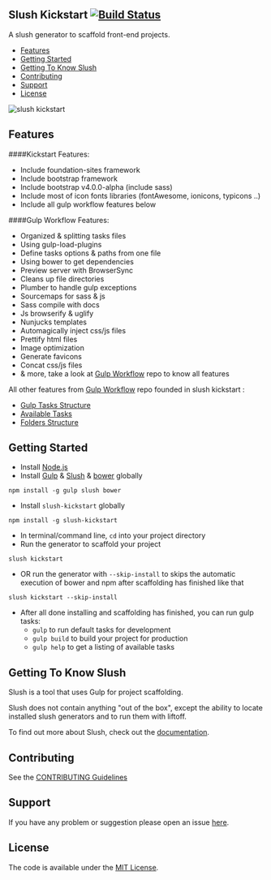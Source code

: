 ## Slush Kickstart [![Build Status](https://travis-ci.org/mohamdio/slush-kickstart.svg?branch=master)](https://travis-ci.org/mohamdio/slush-kickstart)
A slush generator to scaffold front-end projects.
- [Features](https://github.com/mohamdio/slush-kickstart#features)
- [Getting Started](https://github.com/mohamdio/slush-kickstart#getting-started)
- [Getting To Know Slush](https://github.com/mohamdio/slush-kickstart#getting-to-know-slush)
- [Contributing](https://github.com/mohamdio/slush-kickstart#contributing)
- [Support](https://github.com/mohamdio/slush-kickstart#support)
- [License](https://github.com/mohamdio/slush-kickstart#license)

![slush kickstart](https://github.com/mohamdio/slush-kickstart/blob/master/screenshot.png "Slush Kickstart")

## Features
####Kickstart Features:
- Include foundation-sites framework
- Include bootstrap framework
- Include bootstrap v4.0.0-alpha (include sass)
- Include most of icon fonts libraries (fontAwesome, ionicons, typicons ..)
- Include all gulp workflow features below

####Gulp Workflow Features:
- Organized & splitting tasks files
- Using gulp-load-plugins
- Define tasks options & paths from one file
- Using bower to get dependencies
- Preview server with BrowserSync
- Cleans up file directories
- Plumber to handle gulp exceptions
- Sourcemaps for sass & js
- Sass compile with docs
- Js browserify & uglify
- Nunjucks templates
- Automagically inject css/js files
- Prettify html files
- Image optimization
- Generate favicons
- Concat css/js files
- & more, take a look at [Gulp Workflow](https://github.com/mohamdio/gulp-workflow#features) repo to know all features

All other features from [Gulp Workflow](https://github.com/mohamdio/gulp-workflow) repo founded in slush kickstart :
- [Gulp Tasks Structure](https://github.com/mohamdio/gulp-workflow#gulp-tasks-structure)
- [Available Tasks](https://github.com/mohamdio/gulp-workflow#available-tasks)
- [Folders Structure](https://github.com/mohamdio/gulp-workflow#folders-structure)

## Getting Started
- Install [Node.js](https://nodejs.org/)
- Install [Gulp](http://gulpjs.com/) & [Slush](http://slushjs.github.io/) & [bower](http://bower.io/) globally
```
npm install -g gulp slush bower
```
- Install `slush-kickstart` globally
```
npm install -g slush-kickstart
```
- In terminal/command line, `cd` into your project directory
- Run the generator to scaffold your project
```
slush kickstart
```
- OR run the generator with `--skip-install` to skips the automatic execution of bower and npm after scaffolding has finished like that
```
slush kickstart --skip-install
```
- After all done installing and scaffolding has finished, you can run gulp tasks:
    * `gulp` to run default tasks for development
    * `gulp build` to build your project for production
    * `gulp help` to get a listing of available tasks

## Getting To Know Slush

Slush is a tool that uses Gulp for project scaffolding.

Slush does not contain anything "out of the box", except the ability to locate installed slush generators and to run them with liftoff.

To find out more about Slush, check out the [documentation](https://github.com/slushjs/slush).

## Contributing

See the [CONTRIBUTING Guidelines](https://github.com/mohamdio/slush-kickstart/blob/master/CONTRIBUTING.md)

## Support
If you have any problem or suggestion please open an issue [here](https://github.com/mohamdio/slush-kickstart/issues).

## License
The code is available under the [MIT License](https://github.com/mohamdio/slush-kickstart/LICENSE).